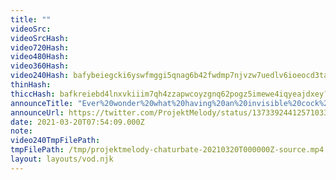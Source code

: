 ```yaml
---
title: ""
videoSrc: 
videoSrcHash: 
video720Hash: 
video480Hash: 
video360Hash: 
video240Hash: bafybeiegcki6yswfmggi5qnag6b42fwdmp7njvzw7uedlv6ioeocd3tama?filename=projektmelody-chaturbate-20210320T000000Z-240p.mp4
thinHash: 
thiccHash: bafkreiebd4lnxvkiiim7qh4zzapwcoyzgnq62pogz5imewe4iqyeajdxey?filename=20210320T000000Z-thicc.jpg
announceTitle: "Ever%20wonder%20what%20having%20an%20invisible%20cock%20is%20like%3F%20yeah....%20me%20neither...%20%20Gonna%20finish%20that%20today%20and%20be%20on%20CB%21%21"
announceUrl: https://twitter.com/ProjektMelody/status/1373392441257103368
date: 2021-03-20T07:54:09.000Z
note: 
video240TmpFilePath: 
tmpFilePath: /tmp/projektmelody-chaturbate-20210320T000000Z-source.mp4
layout: layouts/vod.njk
---
```

